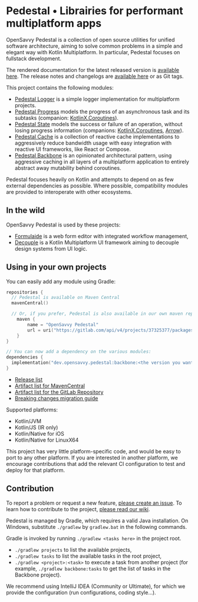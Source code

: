 # Pedestal • Librairies for performant multiplatform apps

OpenSavvy Pedestal is a collection of open source utilities for unified software architecture, aiming to solve common problems in a simple and elegant way with Kotlin Multiplatform.
In particular, Pedestal focuses on fullstack development.

The rendered documentation for the latest released version is [available here](https://opensavvy.gitlab.io/pedestal/documentation/).
The release notes and changelogs are [available here](https://gitlab.com/opensavvy/pedestal/-/releases) or as Git tags.

This project contains the following modules:

- [Pedestal Logger](https://opensavvy.gitlab.io/pedestal/documentation/logger/index.html) is a simple logger implementation for multiplatform projects.
- [Pedestal Progress](https://opensavvy.gitlab.io/pedestal/documentation/progress/index.html) models the progress of an asynchronous task and its subtasks (companion: [KotlinX.Coroutines](https://opensavvy.gitlab.io/pedestal/documentation/progress-coroutines/index.html)).
- [Pedestal State](https://opensavvy.gitlab.io/pedestal/documentation/state/index.html) models the success or failure of an operation, without losing progress information (companions: [KotlinX.Coroutines](https://opensavvy.gitlab.io/pedestal/documentation/state-coroutines/index.html), [Arrow](https://opensavvy.gitlab.io/pedestal/documentation/state-arrow/index.html)).
- [Pedestal Cache](https://opensavvy.gitlab.io/pedestal/documentation/cache/index.html) is a collection of reactive cache implementations to aggressively reduce bandwidth usage with easy integration with reactive UI frameworks, like React or Compose.
- [Pedestal Backbone](https://opensavvy.gitlab.io/pedestal/documentation/backbone/index.html) is an opinionated architectural pattern, using aggressive caching in all layers of a multiplatform application to entirely abstract away mutability behind coroutines.

Pedestal focuses heavily on Kotlin and attempts to depend on as few external dependencies as possible.
Where possible, compatibility modules are provided to interoperate with other ecosystems.

## In the wild

OpenSavvy Pedestal is used by these projects:

- [Formulaide](https://gitlab.com/opensavvy/formulaide) is a web form editor with integrated workflow management,
- [Decouple](https://gitlab.com/opensavvy/decouple) is a Kotlin Multiplatform UI framework aiming to decouple design systems from UI logic.

## Using in your own projects

You can easily add any module using Gradle:

```kotlin
repositories {
  // Pedestal is available on Maven Central
  mavenCentral()

  // Or, if you prefer, Pedestal is also available in our own maven repository
	maven {
		name = "OpenSavvy Pedestal"
		url = uri("https://gitlab.com/api/v4/projects/37325377/packages/maven")
	}
}

// You can now add a dependency on the various modules:
dependencies {
  implementation("dev.opensavvy.pedestal:backbone:<the version you want>")
}
```

- [Release list](https://gitlab.com/opensavvy/pedestal/-/releases)
- [Artifact list for MavenCentral](https://search.maven.org/search?q=g:dev.opensavvy.pedestal)
- [Artifact list for the GitLab Repository](https://gitlab.com/opensavvy/pedestal/-/packages)
- [Breaking changes migration guide](docs/MIGRATION_GUIDE.md)

Supported platforms:

- Kotlin/JVM
- Kotlin/JS (IR only)
- Kotlin/Native for iOS
- Kotlin/Native for LinuxX64

This project has very little platform-specific code, and would be easy to port to any other platform.
If you are interested in another platform, we encourage contributions that add the relevant CI configuration to test and deploy for that platform.

## Contribution

To report a problem or request a new feature, [please create an issue](https://gitlab.com/opensavvy/pedestal/-/issues/new).
To learn how to contribute to the project, [please read our wiki](https://gitlab.com/opensavvy/wiki/-/blob/main/README.md).

Pedestal is managed by Gradle, which requires a valid Java installation.
On Windows, substitute `./gradlew` by `gradlew.bat` in the following commands.

Gradle is invoked by running `./gradlew <tasks here>` in the project root.

- `./gradlew projects` to list the available projects,
- `./gradlew tasks` to list the available tasks in the root project,
- `./gradlew <project>:<task>` to execute a task from another project (for example, `./gradlew backbone:tasks` to get
  the list of tasks in the Backbone project).

We recommend using IntelliJ IDEA (Community or Ultimate), for which we provide the configuration (run configurations, coding style…).
